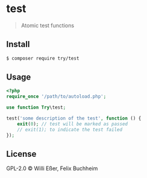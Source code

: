 # test
> Atomic test functions

## Install

```bash
$ composer require try/test
```

## Usage

```php
<?php
require_once '/path/to/autoload.php';

use function Try\test;

test('some description of the test', function () {
	exit(0); // test will be marked as passed
	// exit(1); to indicate the test failed
});
```

## License

GPL-2.0 © Willi Eßer, Felix Buchheim